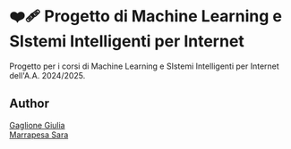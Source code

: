 # ❤️‍🩹 Progetto di Machine Learning e SIstemi Intelligenti per Internet
Progetto per i corsi di Machine Learning e SIstemi Intelligenti per Internet dell'A.A. 2024/2025.  


## Author
[Gaglione Giulia](https://github.com/giug2)  
[Marrapesa Sara](https://github.com/saramarrapesa)
